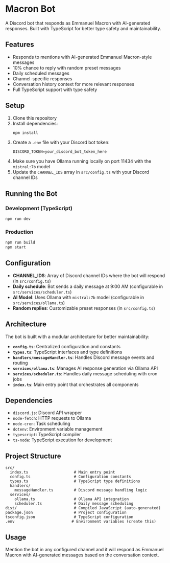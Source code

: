 # Macron Bot

A Discord bot that responds as Emmanuel Macron with AI-generated responses. Built with TypeScript for better type safety and maintainability.

## Features

- Responds to mentions with AI-generated Emmanuel Macron-style messages
- 10% chance to reply with random preset messages
- Daily scheduled messages
- Channel-specific responses
- Conversation history context for more relevant responses
- Full TypeScript support with type safety

## Setup

1. Clone this repository
2. Install dependencies:
   ```bash
   npm install
   ```
3. Create a `.env` file with your Discord bot token:
   ```
   DISCORD_TOKEN=your_discord_bot_token_here
   ```
4. Make sure you have Ollama running locally on port 11434 with the `mistral:7b` model
5. Update the `CHANNEL_IDS` array in `src/config.ts` with your Discord channel IDs

## Running the Bot

### Development (TypeScript)
```bash
npm run dev
```

### Production
```bash
npm run build
npm start
```

## Configuration

- **CHANNEL_IDS**: Array of Discord channel IDs where the bot will respond (in `src/config.ts`)
- **Daily schedule**: Bot sends a daily message at 9:00 AM (configurable in `src/services/scheduler.ts`)
- **AI Model**: Uses Ollama with `mistral:7b` model (configurable in `src/services/ollama.ts`)
- **Random replies**: Customizable preset responses (in `src/config.ts`)

## Architecture

The bot is built with a modular architecture for better maintainability:

- **`config.ts`**: Centralized configuration and constants
- **`types.ts`**: TypeScript interfaces and type definitions
- **`handlers/messageHandler.ts`**: Handles Discord message events and routing
- **`services/ollama.ts`**: Manages AI response generation via Ollama API
- **`services/scheduler.ts`**: Handles daily message scheduling with cron jobs
- **`index.ts`**: Main entry point that orchestrates all components

## Dependencies

- `discord.js`: Discord API wrapper
- `node-fetch`: HTTP requests to Ollama
- `node-cron`: Task scheduling
- `dotenv`: Environment variable management
- `typescript`: TypeScript compiler
- `ts-node`: TypeScript execution for development

## Project Structure

```
src/
  index.ts                    # Main entry point
  config.ts                   # Configuration constants
  types.ts                    # TypeScript type definitions
  handlers/
    messageHandler.ts         # Discord message handling logic
  services/
    ollama.ts                 # Ollama API integration
    scheduler.ts              # Daily message scheduling
dist/                         # Compiled JavaScript (auto-generated)
package.json                  # Project configuration
tsconfig.json                 # TypeScript configuration
.env                         # Environment variables (create this)
```

## Usage

Mention the bot in any configured channel and it will respond as Emmanuel Macron with AI-generated messages based on the conversation context.
